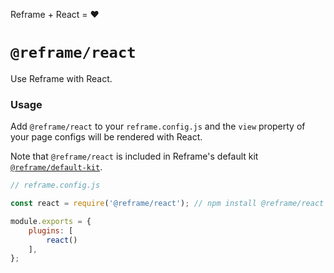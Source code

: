 Reframe + React = :heart:

# `@reframe/react`

Use Reframe with React.

### Usage

Add `@reframe/react` to your `reframe.config.js` and the `view` property of your page configs will be rendered with React.

Note that `@reframe/react` is included in Reframe's default kit [`@reframe/default-kit`](/default-kit).

~~~js
// reframe.config.js

const react = require('@reframe/react'); // npm install @reframe/react

module.exports = {
    plugins: [
        react()
    ],
};
~~~
